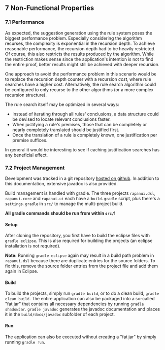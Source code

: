 ## 7 Non-Functional Properties

### 7.1 Performance

As expected, the suggestion generation using the rule system poses the biggest performance problem. Especially considering the algorithm recurses, the complexity is exponential in the recursion depth. To achieve reasonable performance, the recursion depth had to be heavily restricted. Of course, this also restricts the results produced by the algorithm. While the restriction makes sense since the application's intention is not to find the entire proof, better results might still be achieved with deeper recursion.

One approach to avoid the performance problem in this scenario would be to replace the recursion depth counter with a recursion *cost*, where rule searches have a higher cost. Alternatively, the rule search algorithm could be configured to only recurse to the other algorithms (or a more complex recursion structure).

The rule search itself may be optimized in several ways:

* Instead of iterating through all rules' conclusions, a data structure could be devised to locate relevant conclusions faster.
* When justifying a rule's premises, those that can be completely or nearly completely translated should be justified first.
* Once the translation of a rule is completely known, one justification per premise suffices.

In general it would be interesting to see if caching justification searches has any beneficial effect.

### 7.2 Project Management

Development was tracked in a git repository [hosted on github](https://github.com/maul-esel/rapanui). In addition to this documentation, extensive javadoc is also provided.

Build management is handled with gradle. The three projects `rapanui.dsl`, `rapanui.core` and `rapanui.ui` each have a `build.gradle` script, plus there's a `settings.gradle` in `src/` to manage the multt-project build.

**All gradle commands should be run from within `src/`!**

#### Setup

After cloning the repository, you first have to build the eclipse files with `gradle eclipse`. This is also required for building the projects (an eclipse installation is not required).

**Note:** Running `gradle eclipse` again may result in a build path problem in `rapanui.dsl` because there are duplicate entries for the source folders. To fix this, remove the source folder entries from the project file and add them again in Eclipse.

#### Build

To build the projects, simply run `gradle build`, or to do a clean build, `gradle clean build`. The entire application can also be packaged into a so-called "fat jar" that contains all necessary dependencies by running `gradle shadowJar`. `gradle javadoc` generates the javadoc documentation and places it in the `build/docs/javadoc` subfolder of each project.

#### Run

The application can also be executed without creating a "fat jar" by simply running `gradle run`.
